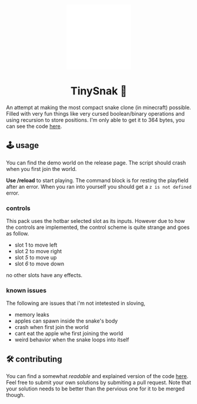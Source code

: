 <p align="center">
    <img
        width="175"
        src="https://raw.githubusercontent.com/hinum/tinySnak/refs/heads/main/tinySnak/pack_icon.png"
    />
</p>
<h1 align="center">TinySnak 🐍</h1>

An attempt at making the most compact snake clone (in minecraft) possible.
Filled with very fun things like very cursed boolean/binary operations and using recursion to store positions.
I'm only able to get it to 364 bytes, you can see the code [here](https://github.com/hinum/tinySnak/blob/main/tinySnak/scripts/main.js).

## 🕹️ usage

You can find the demo world on the release page.
The script should crash when you first join the world.

**Use /reload** to start playing. The command block is for resting the playfield after an error.
When you ran into yourself you should get a `z is not defined` error.

### controls

This pack uses the hotbar selected slot as its inputs.
However due to how the controls are implemented, the control scheme is quite strange and goes as follow.

- slot 1 to move left
- slot 2 to move right
- slot *5* to move up
- slot *6* to move down

no other slots have any effects.

### known issues

The following are issues that i'm not intetested in sloving,

- memory leaks
- apples can spawn inside the snake's body
- crash when first join the world
- cant eat the apple whe first joining the world
- weird behavior when the snake loops into itself

## 🛠️ contributing

You can find a somewhat *readable* and explained version of the code [here](https://github.com/hinum/tinySnak/blob/main/tinySnak/scripts/main.anotated.js).
Feel free to submit your own solutions by submiting a pull request.
Note that your solution needs to be better than the pervious one for it to be merged though.

